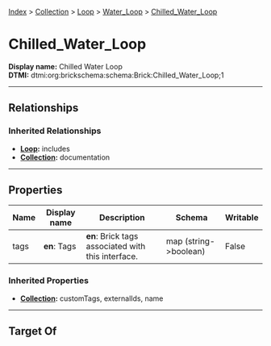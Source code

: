 [Index](../../../index.md) > [Collection](../../Collection.md) > [Loop](../Loop.md) > [Water_Loop](Water_Loop.md) > [Chilled_Water_Loop](#)
# Chilled_Water_Loop

**Display name:** Chilled Water Loop<br />
**DTMI:** dtmi:org:brickschema:schema:Brick:Chilled_Water_Loop;1

---

## Relationships

### Inherited Relationships
* **[Loop](../Loop.md):** includes
* **[Collection](../../Collection.md):** documentation

---

## Properties

|Name|Display name|Description|Schema|Writable|
|-|-|-|-|-|
|tags|**en**: Tags|**en**: Brick tags associated with this interface.|map (string->boolean)|False|
### Inherited Properties
* **[Collection](../../Collection.md):** customTags, externalIds, name

---

## Target Of
